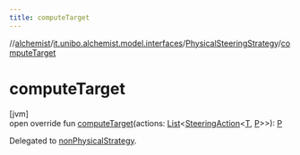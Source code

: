 ```yaml
---
title: computeTarget
---
```

//[alchemist](../../../index.html)/[it.unibo.alchemist.model.interfaces](../index.html)/[PhysicalSteeringStrategy](index.html)/[computeTarget](compute-target.html)



# computeTarget



[jvm]\
open override fun [computeTarget](compute-target.html)(actions: [List](https://kotlinlang.org/api/latest/jvm/stdlib/kotlin.collections/-list/index.html)<[SteeringAction](../-steering-action/index.html)<[T](index.html), [P](index.html)>>): [P](index.html)



Delegated to [nonPhysicalStrategy](non-physical-strategy.html).





